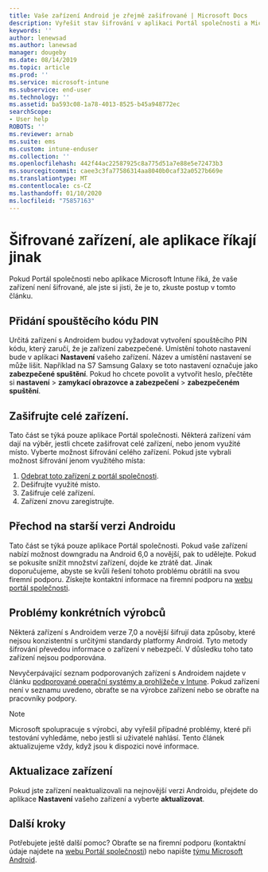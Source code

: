 ```yaml
---
title: Vaše zařízení Android je zřejmě zašifrované | Microsoft Docs
description: Vyřešit stav šifrování v aplikaci Portál společnosti a Microsoft Intune
keywords: ''
author: lenewsad
ms.author: lanewsad
manager: dougeby
ms.date: 08/14/2019
ms.topic: article
ms.prod: ''
ms.service: microsoft-intune
ms.subservice: end-user
ms.technology: ''
ms.assetid: ba593c08-1a78-4013-8525-b45a948772ec
searchScope:
- User help
ROBOTS: ''
ms.reviewer: arnab
ms.suite: ems
ms.custom: intune-enduser
ms.collection: ''
ms.openlocfilehash: 442f44ac22587925c8a775d51a7e88e5e72473b3
ms.sourcegitcommit: caee3c3fa77586314aa8040b0caf32a0527b669e
ms.translationtype: MT
ms.contentlocale: cs-CZ
ms.lasthandoff: 01/10/2020
ms.locfileid: "75857163"
---
```

# <a name="device-encrypted-but-apps-say-otherwise"></a>Šifrované zařízení, ale aplikace říkají jinak

Pokud Portál společnosti nebo aplikace Microsoft Intune říká, že vaše zařízení není šifrované, ale jste si jisti, že je to, zkuste postup v tomto článku.  

## <a name="add-a-startup-pin"></a>Přidání spouštěcího kódu PIN

Určitá zařízení s Androidem budou vyžadovat vytvoření spouštěcího PIN kódu, který zaručí, že je zařízení zabezpečené. Umístění tohoto nastavení bude v aplikaci **Nastavení** vašeho zařízení. Název a umístění nastavení se může lišit. Například na S7 Samsung Galaxy se toto nastavení označuje jako **zabezpečené spuštění**. Pokud ho chcete povolit a vytvořit heslo, přečtěte si **nastavení** > **zamykací obrazovce a zabezpečení** > **zabezpečeném spuštění**.  

## <a name="encrypt-the-entire-device"></a>Zašifrujte celé zařízení.

Tato část se týká pouze aplikace Portál společnosti. Některá zařízení vám dají na výběr, jestli chcete zašifrovat celé zařízení, nebo jenom využité místo. Vyberte možnost šifrování celého zařízení. Pokud jste vybrali možnost šifrování jenom využitého místa:

1. [Odebrat toto zařízení z portál společnosti](unenroll-your-device-from-intune-android.md).
2. Dešifrujte využité místo.  
3. Zašifruje celé zařízení.  
4. Zařízení znovu zaregistrujte.  

## <a name="downgrade-your-version-of-android"></a>Přechod na starší verzi Androidu

Tato část se týká pouze aplikace Portál společnosti. Pokud vaše zařízení nabízí možnost downgradu na Android 6,0 a novější, pak to udělejte. Pokud se pokusíte snížit množství zařízení, dojde ke ztrátě dat. Jinak doporučujeme, abyste se kvůli řešení tohoto problému obrátili na svou firemní podporu. Získejte kontaktní informace na firemní podporu na [webu portál společnosti](https://go.microsoft.com/fwlink/?linkid=2010980).  

## <a name="specific-manufacturer-issues"></a>Problémy konkrétních výrobců

Některá zařízení s Androidem verze 7,0 a novější šifrují data způsoby, které nejsou konzistentní s určitými standardy platformy Android. Tyto metody šifrování převedou informace o zařízení v nebezpečí. V důsledku toho tato zařízení nejsou podporována.

Nevyčerpávající seznam podporovaných zařízení s Androidem najdete v článku [podporované operační systémy a prohlížeče v Intune](https://docs.microsoft.com/intune/fundamentals/supported-devices-browsers#supported-samsung-knox-standard-devices). Pokud zařízení není v seznamu uvedeno, obraťte se na výrobce zařízení nebo se obraťte na pracovníky podpory.

> [!Note]
> Microsoft spolupracuje s výrobci, aby vyřešil případné problémy, které při testování vyhledáme, nebo jestli si uživatelé nahlásí. Tento článek aktualizujeme vždy, když jsou k dispozici nové informace.

## <a name="update-devices"></a>Aktualizace zařízení

Pokud jste zařízení neaktualizovali na nejnovější verzi Androidu, přejdete do aplikace **Nastavení** vašeho zařízení a vyberte **aktualizovat**.  

## <a name="next-steps"></a>Další kroky

Potřebujete ještě další pomoc? Obraťte se na firemní podporu (kontaktní údaje najdete na [webu Portál společnosti](https://go.microsoft.com/fwlink/?linkid=2010980)) nebo napište <a href="mailto:wintunedroidfbk@microsoft.com?subject=I'm having trouble with enrolling my Android device&body=Describe the issue you're experiencing here.">týmu Microsoft Android</a>.  
